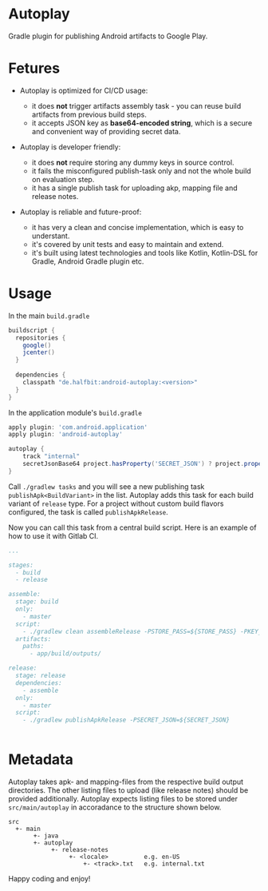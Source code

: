 # Autoplay
Gradle plugin for publishing Android artifacts to Google Play.

# Fetures

- Autoplay is optimized for CI/CD usage:
  - it does **not** trigger artifacts assembly task - you can reuse build artifacts from previous build steps.
  - it accepts JSON key as **base64-encoded string**, which is a secure and convenient way of providing secret data.
  
- Autoplay is developer friendly:
  - it does **not** require storing any dummy keys in source control.
  - it fails the misconfigured publish-task only and not the whole build on evaluation step.
  - it has a single publish task for uploading akp, mapping file and release notes.
  
- Autoplay is reliable and future-proof:
  - it has very a clean and concise implementation, which is easy to understant.
  - it's covered by unit tests and easy to maintain and extend.
  - it's built using latest technologies and tools like Kotlin, Kotlin-DSL for Gradle, Android Gradle plugin etc.
 
# Usage

In the main `build.gradle`

```gradle
buildscript {
  repositories {
    google()
    jcenter()  
  }
  
  dependencies {
    classpath "de.halfbit:android-autoplay:<version>"
  }
}
```

In the application module's `build.gradle`

```gradle
apply plugin: 'com.android.application'
apply plugin: 'android-autoplay'

autoplay {
    track "internal"
    secretJsonBase64 project.hasProperty('SECRET_JSON') ? project.property('SECRET_JSON') : ''
}
```

Call `./gradlew tasks` and you will see a new publishing task `publishApk<BuildVariant>` in the list. Autoplay adds this task for each build variant of `release` type. For a project without custom build flavors configured, the task is called `publishApkRelease`.

Now you can call this task from a central build script. Here is an example of how to use it with Gitlab CI.

```yml
...

stages:
  - build
  - release

assemble:
  stage: build
  only:
    - master
  script:
    - ./gradlew clean assembleRelease -PSTORE_PASS=${STORE_PASS} -PKEY_PASS=${KEY_PASS}
  artifacts:
    paths:
      - app/build/outputs/

release:
  stage: release
  dependencies:
    - assemble
  only:
    - master
  script:
    - ./gradlew publishApkRelease -PSECRET_JSON=${SECRET_JSON}
    

```

# Metadata

Autoplay takes apk- and mapping-files from the respective build output directories. The other listing files to upload (like release notes) should be provided additionally. Autoplay expects listing files to be stored under `src/main/autoplay` in accoradance to the structure shown below.

```
src
  +- main
       +- java
       +- autoplay
            +- release-notes
                 +- <locale>          e.g. en-US
                     +- <track>.txt   e.g. internal.txt
```

Happy coding and enjoy!
